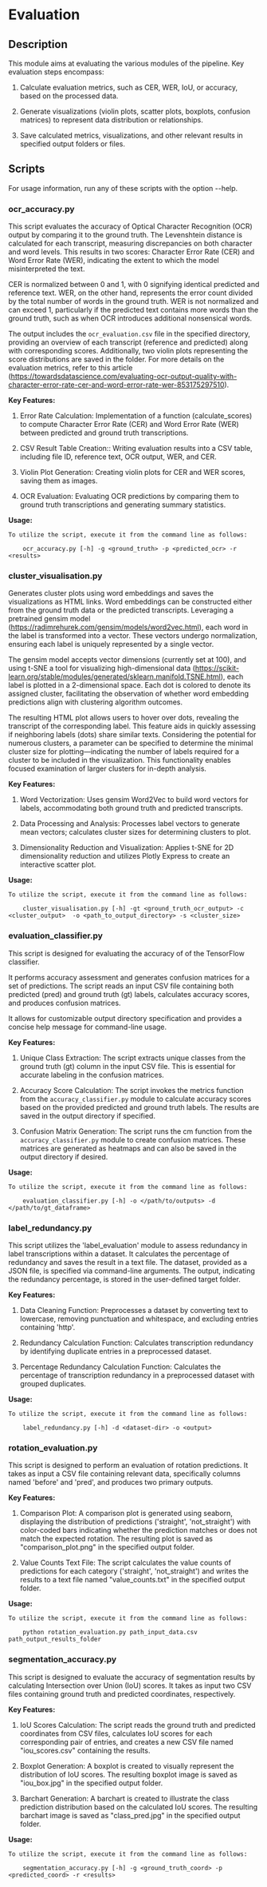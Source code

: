 # Evaluation

## Description
This module aims at evaluating the various modules of the pipeline.
Key evaluation steps encompass:

1. Calculate evaluation metrics, such as CER, WER, IoU, or accuracy, based on the processed data.

2. Generate visualizations (violin plots, scatter plots, boxplots, confusion matrices) to represent data distribution or relationships.

3. Save calculated metrics, visualizations, and other relevant results in specified output folders or files.

## Scripts
For usage information, run any of these scripts with the option --help.

### ocr_accuracy.py
This script evaluates the accuracy of Optical Character Recognition (OCR) output by comparing it to the ground truth. The Levenshtein distance is calculated for each transcript, measuring discrepancies on both character and word levels. This results in two scores: Character Error Rate (CER) and Word Error Rate (WER), indicating the extent to which the model misinterpreted the text.

CER is normalized between 0 and 1, with 0 signifying identical predicted and reference text. WER, on the other hand, represents the error count divided by the total number of words in the ground truth. WER is not normalized and can exceed 1, particularly if the predicted text contains more words than the ground truth, such as when OCR introduces additional nonsensical words.

The output includes the `ocr_evaluation.csv` file in the specified directory, providing an overview of each transcript (reference and predicted) along with corresponding scores. Additionally, two violin plots representing the score distributions are saved in the folder. For more details on the evaluation metrics, refer to this article (https://towardsdatascience.com/evaluating-ocr-output-quality-with-character-error-rate-cer-and-word-error-rate-wer-853175297510).

 **Key Features:**

1. Error Rate Calculation: Implementation of a function (calculate_scores) to compute Character Error Rate (CER) and Word Error Rate (WER) between predicted and ground truth transcriptions.

2. CSV Result Table Creation:: Writing evaluation results into a CSV table, including file ID, reference text, OCR output, WER, and CER.

3. Violin Plot Generation: Creating violin plots for CER and WER scores, saving them as images.

4. OCR Evaluation: Evaluating OCR predictions by comparing them to ground truth transcriptions and generating summary statistics.

**Usage:**

    To utilize the script, execute it from the command line as follows:

		ocr_accuracy.py [-h] -g <ground_truth> -p <predicted_ocr> -r <results>


### cluster_visualisation.py
Generates cluster plots using word embeddings and saves the visualizations as HTML links. Word embeddings can be constructed either from the ground truth data or the predicted transcripts. Leveraging a pretrained gensim model (https://radimrehurek.com/gensim/models/word2vec.html), each word in the label is transformed into a vector. These vectors undergo normalization, ensuring each label is uniquely represented by a single vector.

The gensim model accepts vector dimensions (currently set at 100), and using t-SNE a tool for visualizing high-dimensional data (https://scikit-learn.org/stable/modules/generated/sklearn.manifold.TSNE.html), each label is plotted in a 2-dimensional space. Each dot is colored to denote its assigned cluster, facilitating the observation of whether word embedding predictions align with clustering algorithm outcomes.

The resulting HTML plot allows users to hover over dots, revealing the transcript of the corresponding label. This feature aids in quickly assessing if neighboring labels (dots) share similar texts. Considering the potential for numerous clusters, a parameter can be specified to determine the minimal cluster size for plotting—indicating the number of labels required for a cluster to be included in the visualization. This functionality enables focused examination of larger clusters for in-depth analysis.

**Key Features:**

1. Word Vectorization: Uses gensim Word2Vec to build word vectors for labels, accommodating both ground truth and predicted    transcripts.

2. Data Processing and Analysis: Processes label vectors to generate mean vectors; calculates cluster sizes for determining clusters to plot.

3. Dimensionality Reduction and Visualization: Applies t-SNE for 2D dimensionality reduction and utilizes Plotly Express to create an interactive scatter plot.

**Usage:**

    To utilize the script, execute it from the command line as follows:

		cluster_visualisation.py [-h] -gt <ground_truth_ocr_output> -c <cluster_output>  -o <path_to_output_directory> -s <cluster_size>


### evaluation_classifier.py
This script is designed for evaluating the accuracy of of the TensorFlow classifier.

It performs accuracy assessment and generates confusion matrices for a set of predictions. The script reads an input CSV file containing both predicted (pred) and ground truth (gt) labels, calculates accuracy scores, and produces confusion matrices. 

It allows for customizable output directory specification and provides a concise help message for command-line usage.


**Key Features:**

1. Unique Class Extraction: The script extracts unique classes from the ground truth (gt) column in the input CSV file. This is essential for accurate labeling in the confusion matrices.

2. Accuracy Score Calculation: The script invokes the metrics function from the `accuracy_classifier.py` module to calculate accuracy scores based on the provided predicted and ground truth labels. The results are saved in the output directory if specified.

3. Confusion Matrix Generation: The script runs the cm function from the `accuracy_classifier.py` module to create confusion matrices. These matrices are generated as heatmaps and can also be saved in the output directory if desired.


**Usage:**

    To utilize the script, execute it from the command line as follows:

		evaluation_classifier.py [-h] -o </path/to/outputs> -d </path/to/gt_dataframe>


### label_redundancy.py
This script utilizes the 'label_evaluation' module to assess redundancy in label transcriptions within a dataset. It calculates the percentage of redundancy and saves the result in a text file. The dataset, provided as a JSON file, is specified via command-line arguments. 
The output, indicating the redundancy percentage, is stored in the user-defined target folder. 

**Key Features:**

1. Data Cleaning Function: Preprocesses a dataset by converting text to lowercase, removing punctuation and whitespace, and excluding entries containing 'http'.
		
2. Redundancy Calculation Function: Calculates transcription redundancy by identifying duplicate entries in a preprocessed dataset.

3. Percentage Redundancy Calculation Function: Calculates the percentage of transcription redundancy in a preprocessed dataset with grouped duplicates.
	
**Usage:**

    To utilize the script, execute it from the command line as follows:

		label_redundancy.py [-h] -d <dataset-dir> -o <output>


### rotation_evaluation.py
This script is designed to perform an evaluation of rotation predictions. It takes as input a CSV file containing relevant data, specifically columns named 'before' and 'pred', and produces two primary outputs.

**Key Features:**

1. Comparison Plot: A comparison plot is generated using seaborn, displaying the distribution of predictions ('straight', 'not_straight') with color-coded bars indicating whether the prediction matches or does not match the expected rotation. The resulting plot is saved as "comparison_plot.png" in the specified output folder.
		
2. Value Counts Text File: The script calculates the value counts of predictions for each category ('straight', 'not_straight') and writes the results to a text file named "value_counts.txt" in the specified output folder.
	
**Usage:**

    To utilize the script, execute it from the command line as follows:

		python rotation_evaluation.py path_input_data.csv path_output_results_folder


### segmentation_accuracy.py
This script is designed to evaluate the accuracy of segmentation results by calculating Intersection over Union (IoU) scores. It takes as input two CSV files containing ground truth and predicted coordinates, respectively.

**Key Features:**

1. IoU Scores Calculation: The script reads the ground truth and predicted coordinates from CSV files, calculates IoU scores for each corresponding pair of entries, and creates a new CSV file named "iou_scores.csv" containing the results.
		
2. Boxplot Generation: A boxplot is created to visually represent the distribution of IoU scores. The resulting boxplot image is saved as "iou_box.jpg" in the specified output folder.
	
3. Barchart Generation: A barchart is created to illustrate the class prediction distribution based on the calculated IoU scores. The resulting barchart image is saved as "class_pred.jpg" in the specified output folder.
	
**Usage:**

    To utilize the script, execute it from the command line as follows:

		segmentation_accuracy.py [-h] -g <ground_truth_coord> -p <predicted_coord> -r <results>
